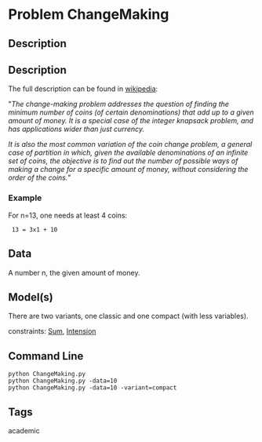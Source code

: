 # Problem ChangeMaking
## Description

## Description

The full description can be found in [wikipedia](https://en.wikipedia.org/wiki/Change-making_problem):

"*The change-making problem addresses the question of finding the minimum number of coins (of certain denominations) that
add up to a given amount of money. It is a special case of the integer knapsack problem, and has applications wider than
just currency.*

*It is also the most common variation of the coin change problem, a general case of partition in which, given the
available denominations of an infinite set of coins, the objective is to find out the number of possible ways
of making a change for a specific amount of money, without considering the order of the coins.*"

### Example
For n=13, one needs at least 4 coins:

``` 13 = 3x1 + 10```


## Data
A number n, the given amount of money.

## Model(s)


There are two variants, one classic and one compact (with less variables).


  constraints: [Sum](http://pycsp.org/documentation/constraints/Sum), [Intension](http://pycsp.org/documentation/constraints/Intension)


## Command Line

```
python ChangeMaking.py
python ChangeMaking.py -data=10
python ChangeMaking.py -data=10 -variant=compact
```

## Tags
 academic

